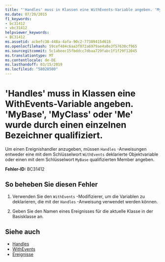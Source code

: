 ```yaml
---
title: "'Handles' muss in Klassen eine WithEvents-Variable angeben. 'MyBase', 'MyClass' oder 'Me' wurde durch einen einzelnen Bezeichner qualifiziert."
ms.date: 07/20/2015
f1_keywords:
- bc31412
- vbc31412
helpviewer_keywords:
- BC31412
ms.assetid: acbefc38-448a-4afa-90c2-77389415d618
ms.openlocfilehash: 59cef484c6aa3f072a6979ae4a8e3f57638cf965
ms.sourcegitcommit: 5c1abeec15fbddcc7dbaa729fabc1f1f29f12045
ms.translationtype: MT
ms.contentlocale: de-DE
ms.lasthandoff: 03/15/2019
ms.locfileid: "58028500"
---
```

# <a name="handles-in-classes-must-specify-a-withevents-variable-mybase-myclass-or-me-qualified-with-a-single-identifier"></a>'Handles' muss in Klassen eine WithEvents-Variable angeben. 'MyBase', 'MyClass' oder 'Me' wurde durch einen einzelnen Bezeichner qualifiziert.
Um einen Ereignishandler anzugeben, müssen `Handles` -Anweisungen entweder eine mit dem Schlüsselwort `WithEvents` deklarierte Objektvariable oder einen mit dem Schlüsselwort `MyBase` qualifizierten Member angeben.  
  
 **Fehler-ID:** BC31412  
  
## <a name="to-correct-this-error"></a>So beheben Sie diesen Fehler  
  
1.  Verwenden Sie den `WithEvents` -Modifizierer, um die Variablen zu deklarieren, die mit der `Handles` -Anweisung verwendet werden können.  
  
2.  Geben Sie den Namen eines Ereignisses für die aktuelle Klasse in der Basisklasse an.  
  
## <a name="see-also"></a>Siehe auch

- [Handles](../../visual-basic/language-reference/statements/handles-clause.md)
- [WithEvents](../../visual-basic/language-reference/modifiers/withevents.md)
- [Ereignisse](../../visual-basic/programming-guide/language-features/events/index.md)
